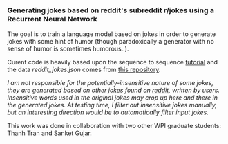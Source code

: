 ### Generating jokes based on reddit's subreddit r/jokes using a Recurrent Neural Network

The goal is to train a language model based on jokes in order to generate jokes with some hint of humor (though paradoxically a generator with no sense of humor is sometimes humorous..).

Curent code is heavily based upon the sequence to sequence [tutorial](http://pytorch.org/tutorials/intermediate/seq2seq_translation_tutorial.html) and the data *reddit_jokes.json* comes from [this repository](https://github.com/taivop/joke-dataset).

*I am not responsible for the potentially-insensitive nature of some jokes, they are generated based on other jokes found on [reddit](reddit.com), written by users. Insensitive words used in the original jokes may crop up here and there in the generated jokes. At testing time, I filter out insensitive jokes manually, but an interesting direction would be to automatically filter input jokes.*

This work was done in collaboration with two other WPI graduate students: Thanh Tran and Sanket Gujar.

